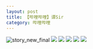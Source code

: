 ```yaml
---
layout: post
title: 【哔哩哔哩】谭Sir
category: 哔哩哔哩
---
```

![story_new_final](http://rdr022gcy.hd-bkt.clouddn.com/img/story_new_final_0322.png)
![](http://rc5p5sl4z.hd-bkt.clouddn.com/img/tan-220514-1.png)
![](http://rc5p5sl4z.hd-bkt.clouddn.com/img/tan-220514-2.png)
![](http://rc5p5sl4z.hd-bkt.clouddn.com/img/tan-220514-3.png)
![](http://rc5p5sl4z.hd-bkt.clouddn.com/img/tan-220514-4.png)
![](http://rc5p5sl4z.hd-bkt.clouddn.com/img/tan-220514-5.png)
  




